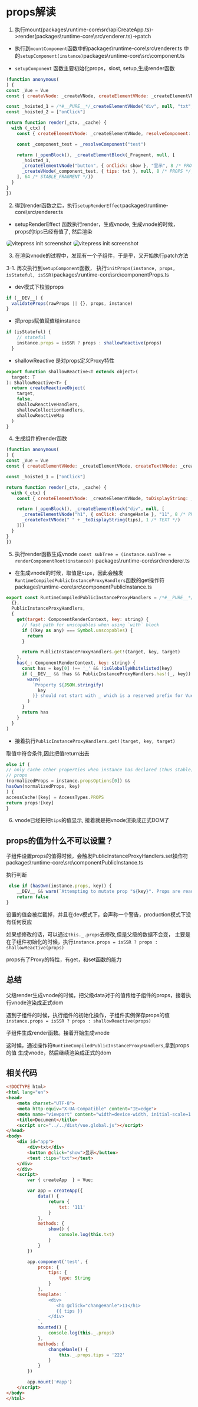 # props解读

1. 执行mount(packages\runtime-core\src\apiCreateApp.ts)->render(packages\runtime-core\src\renderer.ts)->patch

- 执行到`mountComponent`函数中的packages\runtime-core\src\renderer.ts
  中的`setupComponent(instance)`packages\runtime-core\src\component.ts

- `setupComponent` 函数主要初始化props，slost, setup,生成render函数

```js
(function anonymous(
) {
const _Vue = Vue
const { createVNode: _createVNode, createElementVNode: _createElementVNode } = _Vue

const _hoisted_1 = /*#__PURE__*/_createElementVNode("div", null, "txt", -1 /* HOISTED */)
const _hoisted_2 = ["onClick"]

return function render(_ctx, _cache) {
  with (_ctx) {
    const { createElementVNode: _createElementVNode, resolveComponent: _resolveComponent, createVNode: _createVNode, Fragment: _Fragment, openBlock: _openBlock, createElementBlock: _createElementBlock } = _Vue

    const _component_test = _resolveComponent("test")

    return (_openBlock(), _createElementBlock(_Fragment, null, [
      _hoisted_1,
      _createElementVNode("button", { onClick: show }, "显示", 8 /* PROPS */, _hoisted_2),
      _createVNode(_component_test, { tips: txt }, null, 8 /* PROPS */, ["tips"])
    ], 64 /* STABLE_FRAGMENT */))
  }
}
})
```


2. 得到render函数之后，执行`setupRenderEffect`packages\runtime-core\src\renderer.ts

- setupRenderEffect 函数执行render，生成vnode, 生成vnode的时候，props的tips已经有值了, 然后渲染

<p>
  <img src="../.vitepress/public/property/props/1.jpg" alt="vitepress init screenshot" style="border-radius:8px">
  <img src="../.vitepress/public/property/props/2.jpg" alt="vitepress init screenshot" style="border-radius:8px">
</p>

3. 在渲染vnode的过程中，发现有一个子组件，于是乎，又开始执行patch方法
  
3-1. 再次执行到`setupComponent`函数，
 执行`initProps(instance, props, isStateful, isSSR)`packages\runtime-core\src\componentProps.ts

- dev模式下校验props
```js
if (__DEV__) {
  validateProps(rawProps || {}, props, instance)
}
```

- 把props赋值赋值给instance
```js
if (isStateful) {
    // stateful
    instance.props = isSSR ? props : shallowReactive(props)
  }
```
- shallowReactive 是对props定义Proxy特性

```js
export function shallowReactive<T extends object>(
  target: T
): ShallowReactive<T> {
  return createReactiveObject(
    target,
    false,
    shallowReactiveHandlers,
    shallowCollectionHandlers,
    shallowReactiveMap
  )
}
```

4. 生成组件的render函数

```js
(function anonymous(
) {
const _Vue = Vue
const { createElementVNode: _createElementVNode, createTextVNode: _createTextVNode } = _Vue

const _hoisted_1 = ["onClick"]

return function render(_ctx, _cache) {
  with (_ctx) {
    const { createElementVNode: _createElementVNode, toDisplayString: _toDisplayString, createTextVNode: _createTextVNode, openBlock: _openBlock, createElementBlock: _createElementBlock } = _Vue

    return (_openBlock(), _createElementBlock("div", null, [
      _createElementVNode("h1", { onClick: changeHanle }, "11", 8 /* PROPS */, _hoisted_1),
      _createTextVNode(" " + _toDisplayString(tips), 1 /* TEXT */)
    ]))
  }
}
})
```

5. 执行render函数生成vnode `const subTree = (instance.subTree = renderComponentRoot(instance))`
packages\runtime-core\src\renderer.ts

- 在生成vnode的时候，取值是`tips`，因此会触发`RuntimeCompiledPublicInstanceProxyHandlers`函数的get操作符packages\runtime-core\src\componentPublicInstance.ts

```js
export const RuntimeCompiledPublicInstanceProxyHandlers = /*#__PURE__*/ extend(
  {},
  PublicInstanceProxyHandlers,
  {
    get(target: ComponentRenderContext, key: string) {
      // fast path for unscopables when using `with` block
      if ((key as any) === Symbol.unscopables) {
        return
      }

      return PublicInstanceProxyHandlers.get!(target, key, target)
    },
    has(_: ComponentRenderContext, key: string) {
      const has = key[0] !== '_' && !isGloballyWhitelisted(key)
      if (__DEV__ && !has && PublicInstanceProxyHandlers.has!(_, key)) {
        warn(
          `Property ${JSON.stringify(
            key
          )} should not start with _ which is a reserved prefix for Vue internals.`
        )
      }
      return has
    }
  }
)
```

- 接着执行`PublicInstanceProxyHandlers.get!(target, key, target)`

取值中符合条件,因此把值return出去
```js
else if (
// only cache other properties when instance has declared (thus stable)
// props
(normalizedProps = instance.propsOptions[0]) &&
hasOwn(normalizedProps, key)
) {
accessCache![key] = AccessTypes.PROPS
return props![key]
}
```

6. vnode已经把把`tips`的值显示, 接着就是把vnode渲染成正式DOM了

## props的值为什么不可以设置？

子组件设置props的值得时候，会触发PublicInstanceProxyHandlers.set操作符packages\runtime-core\src\componentPublicInstance.ts

执行判断
```js
 else if (hasOwn(instance.props, key)) {
    __DEV__ && warn(`Attempting to mutate prop "${key}". Props are readonly.`)
    return false
}
```
设置的值会被拦截掉，并且在dev模式下，会声称一个警告，production模式下没有任何反应

如果想修改的话，可以通过`this._.props`去修改,但是父级的数据不会变，
主要是在子组件初始化的时候，执行`instance.props = isSSR ? props : shallowReactive(props)`

props有了Proxy的特性，有get，和set函数的能力
## 总结
父级render生成vnode的时候，把父级data对于的值传给子组件的props，接着执行vnode渲染成正式dom

遇到子组件的时候，执行组件的初始化操作，子组件实例保存props的值`instance.props = isSSR ? props : shallowReactive(props)`

子组件生成render函数。接着开始生成vnode

这时候，通过操作符`RuntimeCompiledPublicInstanceProxyHandlers`,拿到props的值
生成vnode，然后继续渲染成正式的dom



## 相关代码

```html
<!DOCTYPE html>
<html lang="en">
<head>
    <meta charset="UTF-8">
    <meta http-equiv="X-UA-Compatible" content="IE=edge">
    <meta name="viewport" content="width=device-width, initial-scale=1.0">
    <title>Document</title>
    <script src="../../dist/vue.global.js"></script>
</head>
<body>
    <div id="app">
        <div>txt</div>
        <button @click="show">显示</button>
        <test :tips="txt"></test>
    </div>
    </div>
    <script>
        var { createApp  } = Vue;

        var app = createApp({
            data() {
                return {
                    txt: '111'
                }
            },
            methods: {
                show() {
                    console.log(this.txt)
                }
            }
        })

        app.component('test', {
            props: {
                tips: {
                    type: String
                }
            },
            template: `
                <div>
                   <h1 @click="changeHanle">11</h1>
                   {{ tips }}
                </div>
            `,
            mounted() {
                console.log(this._.props)
            },
            methods: {
                changeHanle() {
                    this._.props.tips = '222'
                }
            }
        })

        app.mount('#app')
    </script>
</body>
</html>
```